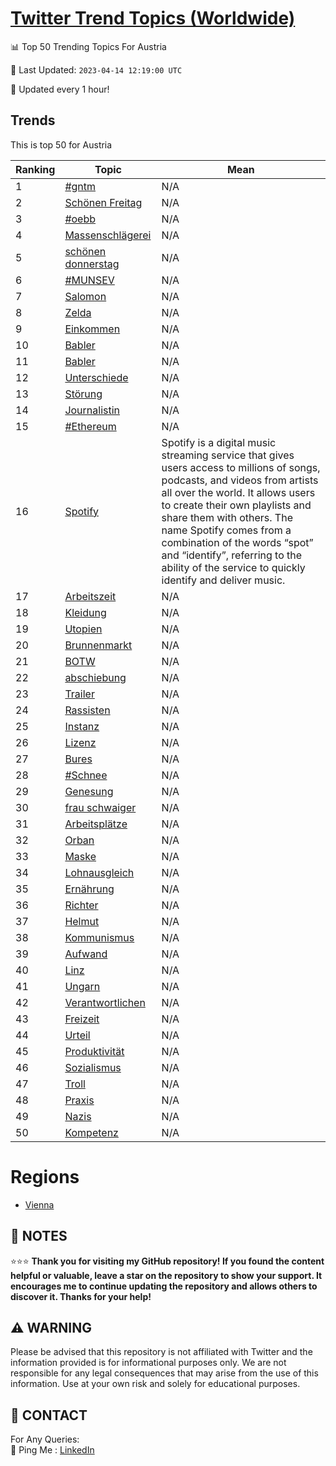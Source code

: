 [Twitter Trend Topics (Worldwide)](https://github.com/ErcinDedeoglu/Twitter-Trend-Topics)
==========


📊 Top 50 Trending Topics For Austria

📆 Last Updated: `2023-04-14 12:19:00 UTC`

🔧 Updated every 1 hour!


## Trends

This is top 50 for Austria

| Ranking | Topic | Mean |
| ------- | ------------ | ------------ |
| 1 | [#gntm](http://twitter.com/search?q=%23gntm) | N/A |
| 2 | [Schönen Freitag](http://twitter.com/search?q=Sch%c3%b6nen+Freitag) | N/A |
| 3 | [#oebb](http://twitter.com/search?q=%23oebb) | N/A |
| 4 | [Massenschlägerei](http://twitter.com/search?q=Massenschl%c3%a4gerei) | N/A |
| 5 | [schönen donnerstag](http://twitter.com/search?q=sch%c3%b6nen+donnerstag) | N/A |
| 6 | [#MUNSEV](http://twitter.com/search?q=%23MUNSEV) | N/A |
| 7 | [Salomon](http://twitter.com/search?q=Salomon) | N/A |
| 8 | [Zelda](http://twitter.com/search?q=Zelda) | N/A |
| 9 | [Einkommen](http://twitter.com/search?q=Einkommen) | N/A |
| 10 | [Babler](http://twitter.com/search?q=Babler) | N/A |
| 11 | [Babler](http://twitter.com/search?q=Babler) | N/A |
| 12 | [Unterschiede](http://twitter.com/search?q=Unterschiede) | N/A |
| 13 | [Störung](http://twitter.com/search?q=St%c3%b6rung) | N/A |
| 14 | [Journalistin](http://twitter.com/search?q=Journalistin) | N/A |
| 15 | [#Ethereum](http://twitter.com/search?q=%23Ethereum) | N/A |
| 16 | [Spotify](http://twitter.com/search?q=Spotify) | Spotify is a digital music streaming service that gives users access to millions of songs, podcasts, and videos from artists all over the world. It allows users to create their own playlists and share them with others. The name Spotify comes from a combination of the words “spot” and “identify”, referring to the ability of the service to quickly identify and deliver music. |
| 17 | [Arbeitszeit](http://twitter.com/search?q=Arbeitszeit) | N/A |
| 18 | [Kleidung](http://twitter.com/search?q=Kleidung) | N/A |
| 19 | [Utopien](http://twitter.com/search?q=Utopien) | N/A |
| 20 | [Brunnenmarkt](http://twitter.com/search?q=Brunnenmarkt) | N/A |
| 21 | [BOTW](http://twitter.com/search?q=BOTW) | N/A |
| 22 | [abschiebung](http://twitter.com/search?q=abschiebung) | N/A |
| 23 | [Trailer](http://twitter.com/search?q=Trailer) | N/A |
| 24 | [Rassisten](http://twitter.com/search?q=Rassisten) | N/A |
| 25 | [Instanz](http://twitter.com/search?q=Instanz) | N/A |
| 26 | [Lizenz](http://twitter.com/search?q=Lizenz) | N/A |
| 27 | [Bures](http://twitter.com/search?q=Bures) | N/A |
| 28 | [#Schnee](http://twitter.com/search?q=%23Schnee) | N/A |
| 29 | [Genesung](http://twitter.com/search?q=Genesung) | N/A |
| 30 | [frau schwaiger](http://twitter.com/search?q=frau+schwaiger) | N/A |
| 31 | [Arbeitsplätze](http://twitter.com/search?q=Arbeitspl%c3%a4tze) | N/A |
| 32 | [Orban](http://twitter.com/search?q=Orban) | N/A |
| 33 | [Maske](http://twitter.com/search?q=Maske) | N/A |
| 34 | [Lohnausgleich](http://twitter.com/search?q=Lohnausgleich) | N/A |
| 35 | [Ernährung](http://twitter.com/search?q=Ern%c3%a4hrung) | N/A |
| 36 | [Richter](http://twitter.com/search?q=Richter) | N/A |
| 37 | [Helmut](http://twitter.com/search?q=Helmut) | N/A |
| 38 | [Kommunismus](http://twitter.com/search?q=Kommunismus) | N/A |
| 39 | [Aufwand](http://twitter.com/search?q=Aufwand) | N/A |
| 40 | [Linz](http://twitter.com/search?q=Linz) | N/A |
| 41 | [Ungarn](http://twitter.com/search?q=Ungarn) | N/A |
| 42 | [Verantwortlichen](http://twitter.com/search?q=Verantwortlichen) | N/A |
| 43 | [Freizeit](http://twitter.com/search?q=Freizeit) | N/A |
| 44 | [Urteil](http://twitter.com/search?q=Urteil) | N/A |
| 45 | [Produktivität](http://twitter.com/search?q=Produktivit%c3%a4t) | N/A |
| 46 | [Sozialismus](http://twitter.com/search?q=Sozialismus) | N/A |
| 47 | [Troll](http://twitter.com/search?q=Troll) | N/A |
| 48 | [Praxis](http://twitter.com/search?q=Praxis) | N/A |
| 49 | [Nazis](http://twitter.com/search?q=Nazis) | N/A |
| 50 | [Kompetenz](http://twitter.com/search?q=Kompetenz) | N/A |



# Regions

* [Vienna](</Austria/Vienna.md>)



## 📝 NOTES

⭐⭐⭐ **Thank you for visiting my GitHub repository! If you found the content helpful or valuable, leave a star on the repository to show your support. It encourages me to continue updating the repository and allows others to discover it. Thanks for your help!**


## ⚠️ WARNING

Please be advised that this repository is not affiliated with Twitter and the information provided is for informational purposes only. We are not responsible for any legal consequences that may arise from the use of this information. Use at your own risk and solely for educational purposes.


## 📨 CONTACT

 For Any Queries:  
            🏓 Ping Me : [LinkedIn](https://www.linkedin.com/in/ercindedeoglu/)
